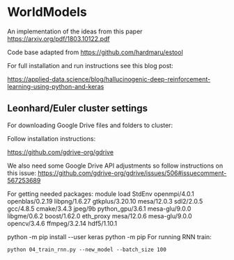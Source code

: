 # WorldModels
An implementation of the ideas from this paper https://arxiv.org/pdf/1803.10122.pdf

Code base adapted from https://github.com/hardmaru/estool

For full installation and run instructions see this blog post:

https://applied-data.science/blog/hallucinogenic-deep-reinforcement-learning-using-python-and-keras


## Leonhard/Euler cluster settings
For downloading Google Drive files and folders to cluster:

Follow installation instructions:

https://github.com/gdrive-org/gdrive

We also need some Google Drive API adjustments so follow instructions on this issue:
https://github.com/gdrive-org/gdrive/issues/506#issuecomment-567253689

For getting needed packages:
module load StdEnv openmpi/4.0.1 openblas/0.2.19 libpng/1.6.27 gtkplus/3.20.10 mesa/12.0.3 sdl2/2.0.5 gcc/4.8.5 cmake/3.4.3 jpeg/9b python_gpu/3.6.1 mesa-glu/9.0.0 libgme/0.6.2 boost/1.62.0 eth_proxy mesa/12.0.6 mesa-glu/9.0.0 opencv/3.4.6 ffmpeg/3.2.14 hdf5/1.10.1

python -m pip install --user keras
python -m pip 
For running RNN train:

<code>python 04_train_rnn.py --new_model --batch_size 100</code>
